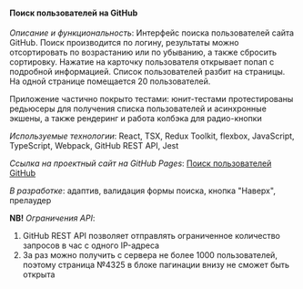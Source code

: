 #### Поиск пользователей на GitHub

*Описание и функциональность*: Интерфейс поиска пользователей сайта GitHub. Поиск производится по логину, результаты можно отсортировать по возрастанию или по убыванию, а также сбросить сортировку. Нажатие на карточку пользователя открывает попап с подробной информацией. Список пользователей разбит на страницы. На одной странице помещается 20 пользователей.

Приложение частично покрыто тестами: юнит-тестами протестированы редьюсеры для получения списка пользователей и асинхронные экшены, а также рендеринг и работа колбэка для радио-кнопки

*Используемые технологии*: React, TSX, Redux Toolkit, flexbox, JavaScript, TypeScript, Webpack, GitHub REST API, Jest

*Ссылка на проектный сайт на GitHub Pages*: [Поиск пользователей GitHub](https://dariarus.github.io/github-users-search/)

*В разработке*: адаптив, валидация формы поиска, кнопка "Наверх", прелаудер

**NB!** *Ограничения API*: 
1. GitHub REST API позволяет отправлять ограниченное количество запросов  в час с одного IP-адреса
2. За раз можно получить с сервера не более 1000 пользователей, поэтому страница №4325 в блоке пагинации внизу не сможет быть открыта
